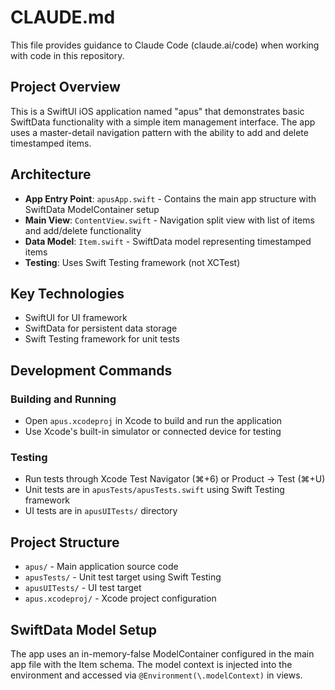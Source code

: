 # CLAUDE.md

This file provides guidance to Claude Code (claude.ai/code) when working with code in this repository.

## Project Overview

This is a SwiftUI iOS application named "apus" that demonstrates basic SwiftData functionality with a simple item management interface. The app uses a master-detail navigation pattern with the ability to add and delete timestamped items.

## Architecture

- **App Entry Point**: `apusApp.swift` - Contains the main app structure with SwiftData ModelContainer setup
- **Main View**: `ContentView.swift` - Navigation split view with list of items and add/delete functionality  
- **Data Model**: `Item.swift` - SwiftData model representing timestamped items
- **Testing**: Uses Swift Testing framework (not XCTest)

## Key Technologies

- SwiftUI for UI framework
- SwiftData for persistent data storage
- Swift Testing framework for unit tests

## Development Commands

### Building and Running
- Open `apus.xcodeproj` in Xcode to build and run the application
- Use Xcode's built-in simulator or connected device for testing

### Testing
- Run tests through Xcode Test Navigator (⌘+6) or Product → Test (⌘+U)
- Unit tests are in `apusTests/apusTests.swift` using Swift Testing framework
- UI tests are in `apusUITests/` directory

## Project Structure

- `apus/` - Main application source code
- `apusTests/` - Unit test target using Swift Testing
- `apusUITests/` - UI test target
- `apus.xcodeproj/` - Xcode project configuration

## SwiftData Model Setup

The app uses an in-memory-false ModelContainer configured in the main app file with the Item schema. The model context is injected into the environment and accessed via `@Environment(\.modelContext)` in views.